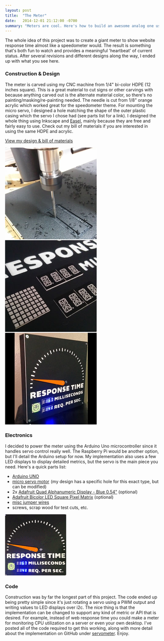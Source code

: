 ```yaml
---
layout: post
title:  "The Meter"
date:   2014-12-01 21:12:00 -0700
summary: "Meters are cool. Here's how to build an awesome analog one using the Arduino and a servo..."
---
```

The whole idea of this project was to create a giant meter to show website response time almost like a speedometer would. The result is something that's both fun to watch and provides a meaningful 'heartbeat' of current status. After several revisions and different designs along the way, I ended up with what you see here.

### Construction & Design

The meter is carved using my CNC machine from 1/4" bi-color HDPE (12 inches square). This is a great material to cut signs or other carvings with because anything carved out is the alternate material color, so there's no painting/masking/re-painting needed. The needle is cut from 1/8" orange acrylic which worked great for the speedometer theme. For mounting the micro servo, I designed a hole matching the shape of the outer plastic casing which the servo I chose had (see parts list for a link). I designed the whole thing using Inkscape and [Easel](http://www.easel.com/), mainly because they are free and fairly easy to use. Check out my bill of materials if you are interested in using the same HDPE and acrylic.

[View my design & bill of materials](https://www.inventables.com/projects/website-response-time-meter)

<img class="center" alt="The Meter Milling" src="/content/images/meter2.jpg">
<img class="center" alt="The Meter Close-up" src="/content/images/meter3.jpg">
<img class="center" alt="The Meter" src="/content/images/meter.jpg">

### Electronics

I decided to power the meter using the Arduino Uno microcontroller since it handles servo control really well. The Raspberry Pi would be another option, but I'll detail the Arduino setup for now. My implementation also uses a few LED displays to display detailed metrics, but the servo is the main piece you need.
Here's a quick parts list:

* [Arduino UNO](http://www.amazon.com/gp/product/B006H06TVG/ref=as_li_tl?ie=UTF8&camp=1789&creative=9325&creativeASIN=B006H06TVG&linkCode=as2&tag=jacoquat0b-20&linkId=FNYR2MZU36MZXV44)<img src="http://ir-na.amazon-adsystem.com/e/ir?t=jacoquat0b-20&l=as2&o=1&a=B006H06TVG" width="1" height="1" border="0" alt="" style="border:none !important; margin:0px !important;" />
* [micro servo motor](http://www.amazon.com/gp/product/B006VRWV1W/ref=as_li_tl?ie=UTF8&camp=1789&creative=390957&creativeASIN=B006VRWV1W&linkCode=as2&tag=jacoquat0b-20&linkId=I4QNUDXFODBUSAJU)<img src="http://ir-na.amazon-adsystem.com/e/ir?t=jacoquat0b-20&l=as2&o=1&a=B006VRWV1W" width="1" height="1" border="0" alt="" style="border:none !important; margin:0px !important;" /> (my design has a specific hole for this exact type, but can be modified)
* 2x [Adafruit Quad Alphanumeric Display - Blue 0.54"](http://www.adafruit.com/products/1912) (optional)
* [Adafruit Bicolor LED Square Pixel Matrix](http://www.adafruit.com/products/902) (optional)
* [misc jumper wires](http://www.amazon.com/gp/product/B00J5NSOVA/ref=as_li_tl?ie=UTF8&camp=1789&creative=390957&creativeASIN=B00J5NSOVA&linkCode=as2&tag=jacoquat0b-20&linkId=UMPV2P3ERQQNQ7MO)<img src="http://ir-na.amazon-adsystem.com/e/ir?t=jacoquat0b-20&l=as2&o=1&a=B00J5NSOVA" width="1" height="1" border="0" alt="" style="border:none !important; margin:0px !important;" />
* screws, scrap wood for test cuts, etc.

<img alt="The Meter Animated" src="/content/images/meter-sm.gif">

### Code

Construction was by far the longest part of this project. The code ended up being pretty simple since it's just rotating a servo using a PWM output and writing values to LED displays over i2c. The nice thing is that the implementation can be changed to support any kind of metric or API that is desired. For example, instead of web response time you could make a meter for monitoring CPU utilization on a server or even your own desktop. I've posted all of the code required to get this working, along with more detail about the implementation on GitHub under [servometer](https://github.com/jquatier/servometer). Enjoy.
